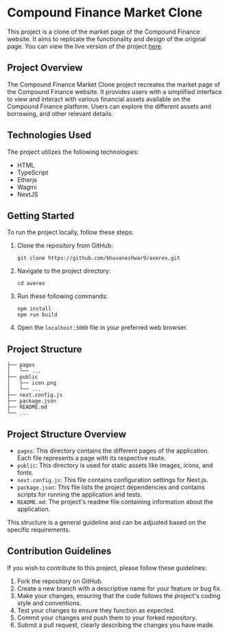 # Compound Finance Market Clone

This project is a clone of the market page of the Compound Finance website. It aims to replicate the functionality and design of the original page. You can view the live version of the project [here](https://compound-finance-clone-ij1pf64vy-sarkartanmay393.vercel.app/).

## Project Overview

The Compound Finance Market Clone project recreates the market page of the Compound Finance website. It provides users with a simplified interface to view and interact with various financial assets available on the Compound Finance platform. Users can explore the different assets and borrowing, and other relevant details.

## Technologies Used

The project utilizes the following technologies:

- HTML
- TypeScript
- Etherjs
- Wagmi
- NextJS

## Getting Started

To run the project locally, follow these steps:

1. Clone the repository from GitHub:

   ```
   git clone https://github.com/bhuvaneshwar9/averex.git
   ```

2. Navigate to the project directory:

   ```
   cd averex
   ```

3. Run these following commands:

   ```
   npm install
   npm run build
   ```

4. Open the `localhost:3000` file in your preferred web browser.

## Project Structure

```
├── pages
│   └── ...
├── public
│   ├── icon.png
│   └── ...
├── next.config.js
├── package.json
├── README.md
└── ...
```

## Project Structure Overview

- `pages`: This directory contains the different pages of the application. Each file represents a page with its respective route.
- `public`: This directory is used for static assets like images, icons, and fonts.
- `next.config.js`: This file contains configuration settings for Next.js.
- `package.json`: This file lists the project dependencies and contains scripts for running the application and tests.
- `README.md`: The project's readme file containing information about the application.

This structure is a general guideline and can be adjusted based on the specific requirements.

## Contribution Guidelines

If you wish to contribute to this project, please follow these guidelines:

1. Fork the repository on GitHub.
2. Create a new branch with a descriptive name for your feature or bug fix.
3. Make your changes, ensuring that the code follows the project's coding style and conventions.
4. Test your changes to ensure they function as expected.
5. Commit your changes and push them to your forked repository.
6. Submit a pull request, clearly describing the changes you have made.


